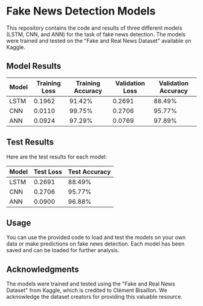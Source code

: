 # Fake News Detection Models

This repository contains the code and results of three different models (LSTM, CNN, and ANN) for the task of fake news detection. The models were trained and tested on the "Fake and Real News Dataset" available on Kaggle.

## Model Results

| Model | Training Loss | Training Accuracy | Validation Loss | Validation Accuracy |
|-------|---------------|-------------------|-----------------|---------------------|
| LSTM  | 0.1962        | 91.42%            | 0.2691          | 88.49%              |
| CNN   | 0.0110        | 99.75%            | 0.2706          | 95.77%              |
| ANN   | 0.0924        | 97.29%            | 0.0769          | 97.89%              |

## Test Results

Here are the test results for each model:

| Model | Test Loss | Test Accuracy |
|-------|-----------|--------------|
| LSTM  | 0.2691    | 88.49%       |
| CNN   | 0.2706    | 95.77%       |
| ANN   | 0.0900    | 96.88%       |

## Usage

You can use the provided code to load and test the models on your own data or make predictions on fake news detection. Each model has been saved and can be loaded for further analysis.

## Acknowledgments

The models were trained and tested using the "Fake and Real News Dataset" from Kaggle, which is credited to Clément Bisaillon. We acknowledge the dataset creators for providing this valuable resource.
